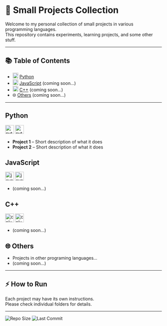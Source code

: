 # 🎯 Small Projects Collection

Welcome to my personal collection of small projects in various programming languages.  
This repository contains experiments, learning projects, and some other stuff.

---

## 📚 Table of Contents
- <img src="https://cdn.jsdelivr.net/gh/devicons/devicon@latest/icons/python/python-original.svg" height="18"/> [Python](#python)
- <img src="https://cdn.jsdelivr.net/gh/devicons/devicon@latest/icons/javascript/javascript-original.svg" height="18"/> [JavaScript](#javascript) (coming soon...)
- <img src="https://cdn.jsdelivr.net/gh/devicons/devicon@latest/icons/cplusplus/cplusplus-original.svg" height="18"/> [C++](#c) (coming soon...)
- 🌐 [Others](#others) (coming soon...)
---

## Python

<div>
  <img src="https://cdn.jsdelivr.net/gh/devicons/devicon@latest/icons/python/python-original.svg" height="28" alt="python logo"/>
  <img src="https://img.shields.io/badge/Python-3776AB?style=flat&logo=python&logoColor=white" height="28" alt="python badge"/>
</div>

- **Project 1** – Short description of what it does  
- **Project 2** – Short description of what it does  

## JavaScript

<div>
  <img src="https://cdn.jsdelivr.net/gh/devicons/devicon@latest/icons/javascript/javascript-original.svg" height="28" alt="javascript logo"/>
  <img src="https://img.shields.io/badge/JavaScript-F7DF1E?style=flat&logo=javascript&logoColor=black" height="28" alt="javascript badge"/>
</div>

- (coming soon...)

## C++

<div>
  <img src="https://cdn.jsdelivr.net/gh/devicons/devicon@latest/icons/cplusplus/cplusplus-original.svg" height="28" alt="cplusplus logo"/>
  <img src="https://img.shields.io/badge/C++-00599C?style=flat&logo=c%2B%2B&logoColor=white" height="28" alt="cplusplus badge"/>
</div>

- (coming soon...)  

## 🌐 Others
- Projects in other programing languages...
- (coming soon...)

---

## ⚡ How to Run
Each project may have its own instructions.  
Please check individual folders for details.

---

![Repo Size](https://img.shields.io/github/repo-size/NaN-code01/Small_Projects_Collection)
![Last Commit](https://img.shields.io/github/last-commit/NaN-code01/Small_Projects_Collection)

